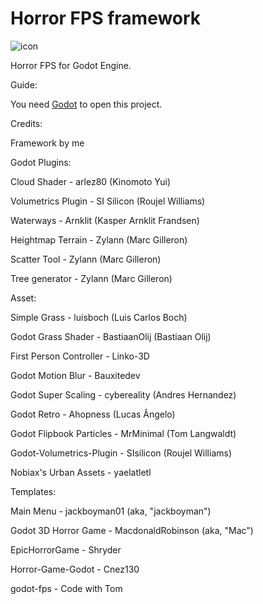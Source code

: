 # Horror FPS framework

![icon](https://user-images.githubusercontent.com/101306285/188991341-52b8ca36-d70d-4208-825b-7b6ebe5504fa.png)

Horror FPS for Godot Engine.

Guide:

You need [Godot](https://godotengine.org/) to open this project.

Credits:

Framework by me

Godot Plugins:

Cloud Shader - arlez80 (Kinomoto Yui)

Volumetrics Plugin - SI Silicon (Roujel Williams)

Waterways - Arnklit (Kasper Arnklit Frandsen)

Heightmap Terrain - Zylann (Marc Gilleron)

Scatter Tool - Zylann (Marc Gilleron)

Tree generator - Zylann (Marc Gilleron)

Asset:

Simple Grass - luisboch (Luis Carlos Boch)

Godot Grass Shader - BastiaanOlij (Bastiaan Olij)

First Person Controller - Linko-3D

Godot Motion Blur - Bauxitedev

Godot Super Scaling - cybereality (Andres Hernandez)

Godot Retro - Ahopness (Lucas Ângelo)

Godot Flipbook Particles - MrMinimal (Tom Langwaldt)

Godot-Volumetrics-Plugin - SIsilicon (Roujel Williams)

Nobiax's Urban Assets - yaelatletl

Templates:

Main Menu - jackboyman01 (aka, "jackboyman")

Godot 3D Horror Game - MacdonaldRobinson (aka, "Mac")

EpicHorrorGame - Shryder

Horror-Game-Godot - Cnez130

godot-fps - Code with Tom